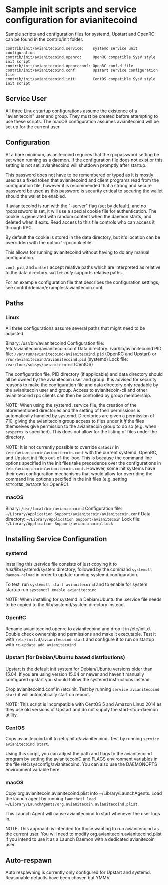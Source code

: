 Sample init scripts and service configuration for avianitecoind
==========================================================

Sample scripts and configuration files for systemd, Upstart and OpenRC
can be found in the contrib/init folder.

    contrib/init/avianitecoind.service:    systemd service unit configuration
    contrib/init/avianitecoind.openrc:     OpenRC compatible SysV style init script
    contrib/init/avianitecoind.openrcconf: OpenRC conf.d file
    contrib/init/avianitecoind.conf:       Upstart service configuration file
    contrib/init/avianitecoind.init:       CentOS compatible SysV style init script

Service User
---------------------------------

All three Linux startup configurations assume the existence of a "avianitecoin" user
and group.  They must be created before attempting to use these scripts.
The macOS configuration assumes avianitecoind will be set up for the current user.

Configuration
---------------------------------

At a bare minimum, avianitecoind requires that the rpcpassword setting be set
when running as a daemon.  If the configuration file does not exist or this
setting is not set, avianitecoind will shutdown promptly after startup.

This password does not have to be remembered or typed as it is mostly used
as a fixed token that avianitecoind and client programs read from the configuration
file, however it is recommended that a strong and secure password be used
as this password is security critical to securing the wallet should the
wallet be enabled.

If avianitecoind is run with the "-server" flag (set by default), and no rpcpassword is set,
it will use a special cookie file for authentication. The cookie is generated with random
content when the daemon starts, and deleted when it exits. Read access to this file
controls who can access it through RPC.

By default the cookie is stored in the data directory, but it's location can be overridden
with the option '-rpccookiefile'.

This allows for running avianitecoind without having to do any manual configuration.

`conf`, `pid`, and `wallet` accept relative paths which are interpreted as
relative to the data directory. `wallet` *only* supports relative paths.

For an example configuration file that describes the configuration settings,
see contrib/debian/examples/avianitecoin.conf.

Paths
---------------------------------

### Linux

All three configurations assume several paths that might need to be adjusted.

Binary:              /usr/bin/avianitecoind
Configuration file:  /etc/avianitecoin/avianitecoin.conf
Data directory:      /var/lib/avianitecoind
PID file:            `/var/run/avianitecoind/avianitecoind.pid` (OpenRC and Upstart) or `/run/avianitecoind/avianitecoind.pid` (systemd)
Lock file:           `/var/lock/subsys/avianitecoind` (CentOS)

The configuration file, PID directory (if applicable) and data directory
should all be owned by the avianitecoin user and group.  It is advised for security
reasons to make the configuration file and data directory only readable by the
avianitecoin user and group.  Access to avianitecoin-cli and other avianitecoind rpc clients
can then be controlled by group membership.

NOTE: When using the systemd .service file, the creation of the aforementioned
directories and the setting of their permissions is automatically handled by
systemd. Directories are given a permission of 710, giving the avianitecoin group
access to files under it _if_ the files themselves give permission to the
avianitecoin group to do so (e.g. when `-sysperms` is specified). This does not allow
for the listing of files under the directory.

NOTE: It is not currently possible to override `datadir` in
`/etc/avianitecoin/avianitecoin.conf` with the current systemd, OpenRC, and Upstart init
files out-of-the-box. This is because the command line options specified in the
init files take precedence over the configurations in
`/etc/avianitecoin/avianitecoin.conf`. However, some init systems have their own
configuration mechanisms that would allow for overriding the command line
options specified in the init files (e.g. setting `BITCOIND_DATADIR` for
OpenRC).

### macOS

Binary:              `/usr/local/bin/avianitecoind`
Configuration file:  `~/Library/Application Support/avianitecoin/avianitecoin.conf`
Data directory:      `~/Library/Application Support/avianitecoin`
Lock file:           `~/Library/Application Support/avianitecoin/.lock`

Installing Service Configuration
-----------------------------------

### systemd

Installing this .service file consists of just copying it to
/usr/lib/systemd/system directory, followed by the command
`systemctl daemon-reload` in order to update running systemd configuration.

To test, run `systemctl start avianitecoind` and to enable for system startup run
`systemctl enable avianitecoind`

NOTE: When installing for systemd in Debian/Ubuntu the .service file needs to be copied to the /lib/systemd/system directory instead.

### OpenRC

Rename avianitecoind.openrc to avianitecoind and drop it in /etc/init.d.  Double
check ownership and permissions and make it executable.  Test it with
`/etc/init.d/avianitecoind start` and configure it to run on startup with
`rc-update add avianitecoind`

### Upstart (for Debian/Ubuntu based distributions)

Upstart is the default init system for Debian/Ubuntu versions older than 15.04. If you are using version 15.04 or newer and haven't manually configured upstart you should follow the systemd instructions instead.

Drop avianitecoind.conf in /etc/init.  Test by running `service avianitecoind start`
it will automatically start on reboot.

NOTE: This script is incompatible with CentOS 5 and Amazon Linux 2014 as they
use old versions of Upstart and do not supply the start-stop-daemon utility.

### CentOS

Copy avianitecoind.init to /etc/init.d/avianitecoind. Test by running `service avianitecoind start`.

Using this script, you can adjust the path and flags to the avianitecoind program by
setting the avianitecoinD and FLAGS environment variables in the file
/etc/sysconfig/avianitecoind. You can also use the DAEMONOPTS environment variable here.

### macOS

Copy org.avianitecoin.avianitecoind.plist into ~/Library/LaunchAgents. Load the launch agent by
running `launchctl load ~/Library/LaunchAgents/org.avianitecoin.avianitecoind.plist`.

This Launch Agent will cause avianitecoind to start whenever the user logs in.

NOTE: This approach is intended for those wanting to run avianitecoind as the current user.
You will need to modify org.avianitecoin.avianitecoind.plist if you intend to use it as a
Launch Daemon with a dedicated avianitecoin user.

Auto-respawn
-----------------------------------

Auto respawning is currently only configured for Upstart and systemd.
Reasonable defaults have been chosen but YMMV.
